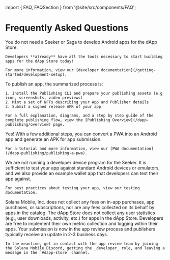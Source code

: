 import { FAQ, FAQSection } from '@site/src/components/FAQ';

# Frequently Asked Questions

<FAQ>
  <FAQSection title="Do I need a Seeker or Saga to build an app for the dApp Store?">
    You do not need a Seeker or Saga to develop Android apps for the dApp Store.

    Developers **already** have all the tools necessary to start building apps for the dApp Store today!

    For more information, view our [developer documentation](/getting-started/development-setup).

  </FAQSection>

  <FAQSection title="How can I publish an app?">
    To publish an app, the summarized process is:

    1. Install the Publishing CLI and prepare your publishing assets (e.g icon, screenshots, video previews)
    2. Mint a set of NFTs describing your App and Publisher details
    3. Submit a signed release APK of your app

    For a full explanation, diagrams, and a step by step guide of the complete publishing flow, view the [Publishing Overview](/dapp-publishing/overview) page.

  </FAQSection>

  <FAQSection title="Can I publish a PWA onto the dApp Store?">
    Yes! With a few additional steps, you can convert a PWA into an Android app and generate an APK for app submission.

    For a tutorial and more information, view our [PWA documentation](/dapp-publishing/publishing-a-pwa).

  </FAQSection>

  <FAQSection title="Can I get a developer kit for testing?">
    We are not running a developer device program for the Seeker. It is sufficient to test your app against standard Android devices or emulators, and we also provide an example wallet app that developers can test their app against.

    For best practices about testing your app, view our testing documentation.

  </FAQSection>

  <FAQSection title="What does it mean for the dApp Store to be 'fee-free'?">
    Solana Mobile, Inc. does not collect any fees on in-app purchases, app purchases, or subscriptions, nor are any fees collected on its behalf by apps in the catalog.
  </FAQSection>

  <FAQSection title="Can I see user statistics for apps in the dApp Store?">
    The dApp Store does not collect any user statistics (e.g., user downloads, activity, etc.) for apps in the dApp Store. Developers are free to implement their own metric collection and logging within their apps.
  </FAQSection>

  <FAQSection title="I've published my app, now what?">
    Your submission is now in the app review process and publishers typically receive an update in 2-3 business days.

    In the meantime, get in contact with the app review team by joining the Solana Mobile Discord, getting the _developer_ role, and leaving a message in the `#dapp-store` channel.

  </FAQSection>
</FAQ>
